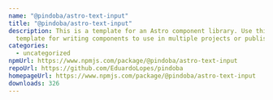 ```yaml
---
name: "@pindoba/astro-text-input"
title: "@pindoba/astro-text-input"
description: This is a template for an Astro component library. Use this
  template for writing components to use in multiple projects or publish to NPM.
categories:
  - uncategorized
npmUrl: https://www.npmjs.com/package/@pindoba/astro-text-input
repoUrl: https://github.com/EduardoLopes/pindoba
homepageUrl: https://www.npmjs.com/package/@pindoba/astro-text-input
downloads: 326
---
```

